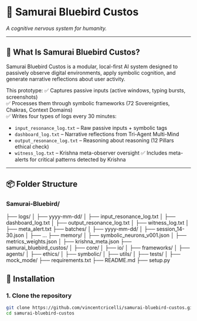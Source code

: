 # 🏯 Samurai Bluebird Custos

*A cognitive nervous system for humanity.*

---

## 🌌 What Is Samurai Bluebird Custos?

Samurai Bluebird Custos is a modular, local-first AI system designed to passively observe digital environments, apply symbolic cognition, and generate narrative reflections about user activity.  

This prototype:
✅ Captures passive inputs (active windows, typing bursts, screenshots)  
✅ Processes them through symbolic frameworks (72 Sovereignties, Chakras, Context Domains)  
✅ Writes four types of logs every 30 minutes:
- `input_resonance_log.txt` – Raw passive inputs + symbolic tags
- `dashboard_log.txt` – Narrative reflections from Tri-Agent Multi-Mind
- `output_resonance_log.txt` – Reasoning about reasoning (12 Pillars ethical check)
- `witness_log.txt` – Krishna meta-observer oversight
✅ Includes meta-alerts for critical patterns detected by Krishna

---

## 📦 Folder Structure
### Samurai-Bluebird/
├── logs/
│ ├── yyyy-mm-dd/
│ ├── input_resonance_log.txt
│ ├── dashboard_log.txt
│ ├── output_resonance_log.txt
│ ├── witness_log.txt
│ ├── meta_alert.txt
├── batches/
│ ├── yyyy-mm-dd/
│ ├── session_14-30.json
│ ├── ...
├── memory/
│ ├── symbolic_neurons_v001.json
│ ├── metrics_weights.json
│ ├── krishna_meta.json
├── samurai_bluebird_custos/
│ ├── core/
│ ├── io/
│ ├── frameworks/
│ ├── agents/
│ ├── ethics/
│ ├── symbolic/
│ ├── utils/
│ ├── tests/
│ ├── mock_mode/
├── requirements.txt
├── README.md
├── setup.py

## 🚀 Installation

### 1. Clone the repository
```bash
git clone https://github.com/vincentcricelli/samurai-bluebird-custos.git
cd samurai-bluebird-custos